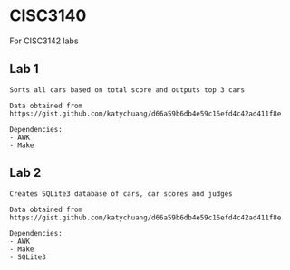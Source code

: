 # CISC3140
For CISC3142 labs

## Lab 1
    Sorts all cars based on total score and outputs top 3 cars

    Data obtained from https://gist.github.com/katychuang/d66a59b6db4e59c16efd4c42ad411f8e

    Dependencies:
    - AWK
    - Make
    
## Lab 2
    Creates SQLite3 database of cars, car scores and judges

    Data obtained from https://gist.github.com/katychuang/d66a59b6db4e59c16efd4c42ad411f8e

    Dependencies:
    - AWK
    - Make
    - SQLite3

